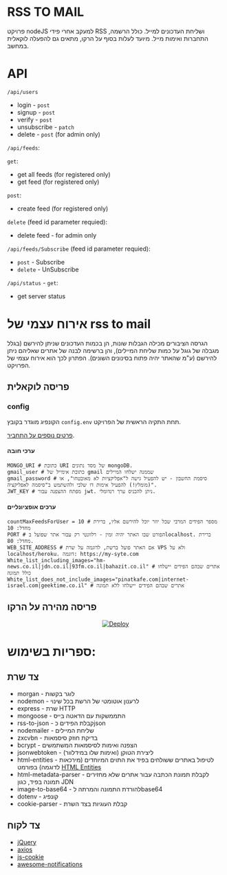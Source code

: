 
# RSS TO MAIL
פרויקט nodeJS למעקב אחרי פידי RSS ושליחת העדכונים למייל.
כולל הרשמה, התחברות ואימות מייל.
מיועד לעלות בסוף על הרקו, מתאים גם להפעלה לוקאלית במחשב.

# API
`/api/users`
* login - `post`
* signup - `post`
* verify - `post`
* unsubscribe - `patch`
* delete - `post` (for admin only)

`/api/feeds`:

`get`: 
* get all feeds (for registered only)
* get feed (for registered only)

`post`:
* create feed (for registered only)

`delete` (feed id parameter requied):
* delete feed - for admin only

`/api/feeds/Subscribe` (feed id parameter requied):
* `post` - Subscribe
* `delete` - UnSubscribe

`/api/status` - `get`:
* get server status

# אירוח עצמי של rss to mail
הגרסה הציבורים מכילה הגבלות שונות, הן בכמות העדכונים שניתן להירשם (בגלל מגבלה של גוגל על כמות שליחת המיילים), והן ברשימה לבנה של אתרים שאליהם ניתן להירשם (ע"מ שהאתר יהיה פתוח בסינונים השונים).
הפתרון לכך הוא אירוח עצמי של הפרויקט.

## פריסה לוקאלית

### config
הקונפיג מוגדר בקובץ `config.env` תחת התקיה הראשית של הפרויקט.

[פרטים נוספים על התחביר](https://www.npmjs.com/package/dotenv "פרטים נוספים על התחביר").
#### ערכי חובה
```
MONGO_URI # כתובת URI של מסד נתונים mongoDB.
gmail_user # כתובת אימייל של gmail שממנה ישלחו המיילים
gmail_password # סיסמת החשבון - יש להפעיל גישה ל"אפליקציות לא מאובטחו", או (מומלץ!) להפעיל אימות דו שלבי ולהשתמש ב"סיסמה לאפליקציה".
JWT_KEY # מפתח ההצפנה עבור jwt. ניתן להכניס ערך רנדומלי.
```
#### ערכים אופציונליים
```
countMaxFeedsForUser = 10 # מספר הפידים המרבי שכל יוזר יוכל להירשם אליו, ברירת מחדל: 10
PORT # הפורט שבו האתר יהיה זמין - רלוונטי רק עבור אתר שפועל בlocalhost. ברירת מחדל: 80.
WEB_SITE_ADDRESS # אם האתר פועל ברשת, לדוגמה על שרת VPS ולא על localhost/heroku. דוגמה: https://my-syte.com
White_list_including_images="hm-news.co.il|jdn.co.il|93fm.co.il|bahazit.co.il" # אתרים שבהם הפידים יישלחו כולל תמונה
White_list_does_not_include_images="pinatkafe.com|internet-israel.com|geektime.co.il" # אתרים שבהם הפידים יישלחו ללא תמונה
```
## פריסה מהירה על הרקו

<div align='center'>
 
[![Deploy](https://www.herokucdn.com/deploy/button.svg)](https://heroku.com/deploy?template=https://github.com/ShlomoCode/rss-to-mail/tree/master)
</div>

# ספריות בשימוש:
## צד שרת
* morgan - לוגר בקשות
* nodemon - לרענון אוטומטי של הרשת בכל שינוי
* express - שרת HTTP
* mongoose - התממשקות עם הדאטה בייס
* rss-to-json - קבלת הפידים כjson
* nodemailer - שליחת המיילים
* zxcvbn - בדיקת חוזק סיסמאות
* bcrypt - הצפנה ואימות לסיסמאות המשתמשים
* jsonwebtoken - ליצירת הטוקן (ואימות שלו במידלוור)
* html-entities - לטיפול באתרים ששולחים בפיד את התוים המיוחדים (מירכאות לדוגמה) בפורמט [HTML Entities](https://www.w3schools.com/html/html_entities.asp)
* html-metadata-parser - לקבלת תמונת הכתבה עבור אתרים שלא מחזירים תמונה בפיד, כגון JDN
* image-to-base64 - להורדת התמונה והמרתה לbase64
* dotenv - קונפיג
* cookie-parser - קבלת העוגיות בצד השרת
## צד לקוח
* [jQuery](https://jquery.com)
* [axios](https://github.com/axios/axios)
* [js-cookie](https://github.com/js-cookie/js-cookie)
* [awesome-notifications](https://f3oall.github.io/awesome-notifications)
